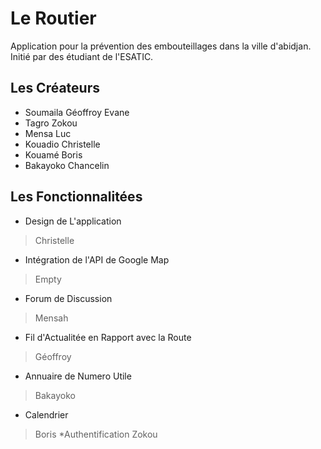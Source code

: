# Le Routier
Application pour la prévention des embouteillages dans la ville d'abidjan. Initié par des étudiant de l'ESATIC.

## Les Créateurs
* Soumaila Géoffroy Evane 
* Tagro Zokou 
* Mensa Luc 
* Kouadio Christelle 
* Kouamé Boris 
* Bakayoko Chancelin

## Les Fonctionnalitées

* Design de L'application
>Christelle
* Intégration de l'API de Google Map
>Empty
* Forum de Discussion
>Mensah
* Fil d'Actualitée en Rapport avec la Route
>Géoffroy
* Annuaire de Numero Utile
>Bakayoko
* Calendrier
>Boris
*Authentification
>Zokou
